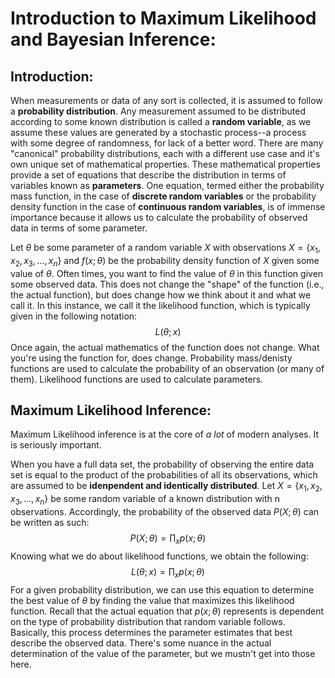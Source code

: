# Introduction to Maximum Likelihood and Bayesian Inference: 
## Introduction:
When measurements or data of any sort is collected, it is assumed to follow a **probability distribution**. Any measurement assumed to be distributed according to some known distribution is called a **random variable**, as we assume these values are generated by a stochastic process--a process with some degree of randomness, for lack of a better word. There are many "canonical" probability distributions, each with a different use case and it's own unique set of mathematical properties. These mathematical properties provide a set of equations that describe the distribution in terms of variables known as **parameters**. One equation, termed either the probability mass function, in the case of **discrete random variables** or the probability density function in the case of **continuous random variables**, is of immense importance because it allows us to calculate the probability of observed data in terms of some parameter. 

Let $\theta$ be some parameter of a random variable $X$ with observations $X=\{x_1,x_2,x_3, ..., x_n\}$ and $f(x;\theta)$ be the probability density function of $X$ given some value of $\theta$. Often times, you want to find the value of $\theta$ in this function given some observed data. This does not change the "shape" of the function (i.e., the actual function), but does change how we think about it and what we call it. In this instance, we call it the likelihood function, which is typically given in the following notation: 
$$
L(\theta;x)
$$
Once again, the actual mathematics of the function does not change. What you're using the function for, does change. Probability mass/denisty functions are used to calculate the probability of an observation (or many of them). Likelihood functions are used to calculate parameters. 
## Maximum Likelihood Inference: 
Maximum Likelihood inference is at the core of _a lot_ of modern analyses. It is seriously important. 

When you have a full data set, the probability of observing the entire data set is equal to the product of the probabilities of all its observations, which are assumed to be **idenpendent and identically distributed**. Let $X=\{x_1,x_2,x_3,...,x_n \}$ be some random variable of a known distribution with n observations. Accordingly, the probability of the observed data $P(X;\theta)$ can be written as such:
$$
P(X;\theta)=\prod_x p(x; \theta)
$$
Knowing what we do about likelihood functions, we obtain the following: 
$$
L(\theta;x)=\prod_x p(x; \theta)
$$
For a given probability distribution, we can use this equation to determine the best value of $\theta$ by finding the value that maximizes this likelihood function. Recall that the actual equation that $p(x;\theta)$ represents is dependent on the type of probability distribution that random variable follows. Basically, this process determines the parameter estimates that best describe the observed data. There's some nuance in the actual determination of the value of the parameter, but we mustn't get into those here. 